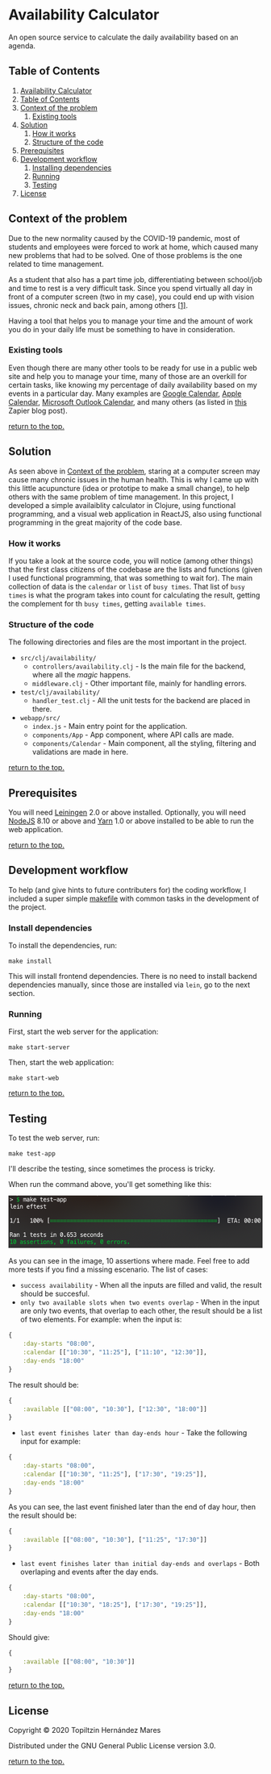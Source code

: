 # Availability Calculator

An open source service to calculate the daily availability based on an agenda.

## Table of Contents

1. [Availability Calculator](#availability-calculator)
2. [Table of Contents](#table-of-contents)
3. [Context of the problem](#context-of-the-problem)
    1. [Existing tools](#existing-tools)
4. [Solution](#solution)
    1. [How it works](#how-it-works)
    2. [Structure of the code](#structure-of-the-code)
5. [Prerequisites](#prerequisites)
6. [Development workflow](#development-workflow)
    1. [Installing dependencies](#installing-dependencies)
    2. [Running](#running)
    3. [Testing](#testing)
7. [License](#license)

## Context of the problem

Due to the new normality caused by the COVID-19 pandemic, most of students and employees were forced to work at home, which caused many new problems that had to be solved. One of those problems is the one related to time management.

As a student that also has a part time job, differentiating between school/job and time to rest is a very difficult task. Since you spend virtually all day in front of a computer screen (two in my case), you could end up with vision issues, chronic neck and back pain, among others [\[1\]][8].

Having a tool that helps you to manage your time and the amount of work you do in your daily life must be something to have in consideration. 

### Existing tools

Even though there are many other tools to be ready for use in a public web site and help you to manage your time, many of those are an overkill for certain tasks, like knowing my percentage of daily availability based on my events in a particular day. Many examples are [Google Calendar][4], [Apple Calendar][5], [Microsoft Outlook Calendar][6], and many others (as listed in [this][7] Zapier blog post).

[return to the top.](#table-of-contents)

## Solution

As seen above in [Context of the problem](#context-of-the-problem), staring at a computer screen may cause many chronic issues in the human health. This is why I came up with this little acupuncture (idea or prototipe to make a small change), to help others with the same problem of time management. In this project, I developed a simple availaiblity calculator in Clojure, using functional programming, and a visual web application in ReactJS, also using functional programming in the great majority of the code base. 

### How it works

If you take a look at the source code, you will notice (among other things) that the first class citizens of the codebase are the lists and functions (given I used functional programming, that was something to wait for). The main collection of data is the `calendar` or `list` of `busy times`. That list of `busy times` is what the program takes into count for calculating the result, getting the complement for th `busy times`, getting `available times`.

### Structure of the code

The following directories and files are the most important in the project.

* `src/clj/availability/`
    * `controllers/availability.clj` - Is the main file for the backend, where all the *magic* happens.
    * `middleware.clj` - Other important file, mainly for handling errors.
* `test/clj/availability/`
    * `handler_test.clj` - All the unit tests for the backend are placed in there.
* `webapp/src/`
    * `index.js` - Main entry point for the application.
    * `components/App` - App component, where API calls are made.
    * `components/Calendar` - Main component, all the styling, filtering and validations are made in here.

[return to the top.](#table-of-contents)

## Prerequisites

You will need [Leiningen][1] 2.0 or above installed.
Optionally, you will need [NodeJS][2] 8.10 or above and [Yarn][3] 1.0 or above installed to be able to run the web application.

[return to the top.](#table-of-contents)

## Development workflow

To help (and give hints to future contributers for) the coding workflow, I included a super simple [makefile][9] with common tasks in the development of the project.

### Install dependencies

To install the dependencies, run:

    make install

This will install frontend dependencies. There is no need to install backend dependencies manually, since those are installed via `lein`, go to the next section.

### Running

First, start the web server for the application:

    make start-server 

Then, start the web application:

    make start-web

[return to the top.](#table-of-contents)

## Testing

To test the web server, run:

    make test-app

I'll describe the testing, since sometimes the process is tricky.

When run the command above, you'll get something like this:

![test result](resources/img/make-test-app.png)

As you can see in the image, 10 assertions where made. Feel free to add more tests if you find a missing escenario. The list of cases:

* `success availability` - When all the inputs are filled and valid, the result should be succesful.
* `only two available slots when two events overlap` - When in the input are only two events, that overlap to each other, the result should be a list of two elements. For example: when the input is:

```clojure
{
    :day-starts "08:00",
    :calendar [["10:30", "11:25"], ["11:10", "12:30"]],
    :day-ends "18:00"
}
```

The result should be:

```clojure
{
    :available [["08:00", "10:30"], ["12:30", "18:00"]]
}
```
* `last event finishes later than day-ends hour` - Take the following input for example:

```clojure
{
    :day-starts "08:00",
    :calendar [["10:30", "11:25"], ["17:30", "19:25"]],
    :day-ends "18:00"
}
```

As you can see, the last event finished later than the end of day hour, then the result should be:

```clojure
{
    :available [["08:00", "10:30"], ["11:25", "17:30"]]
}
```

* `last event finishes later than initial day-ends and overlaps` - Both overlaping and events after the day ends.

```clojure
{
    :day-starts "08:00",
    :calendar [["10:30", "18:25"], ["17:30", "19:25"]],
    :day-ends "18:00"
}
```

Should give:

```clojure
{
    :available [["08:00", "10:30"]]
}
```

[return to the top.](#table-of-contents)

## License

Copyright © 2020 Topiltzin Hernández Mares

Distributed under the GNU General Public License version 3.0.

[return to the top.](#table-of-contents)

[1]: https://github.com/technomancy/leiningen
[2]: https://github.com/nodejs/node
[3]: https://github.com/yarnpkg/yarn
[4]: https://calendar.google.com
[5]: https://support.apple.com/guide/icloud/what-is-icloud-calendar-mmd67283e4/icloud
[6]: https://support.office.com/en-us/article/welcome-to-your-calendar-6fb9225d-9f9d-456d-8c81-8437bfcd3ebf
[7]: https://zapier.com/blog/best-calendar-apps/
[8]: https://www.carewellurgentcare.com/2018/07/19/the-effects-too-much-screen-time-has-on-your-health/
[9]: https://www.gnu.org/software/make/manual/make.html#Introduction
